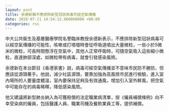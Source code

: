 ```yaml
---
layout: post
title: 余德新稱不應排除新型冠狀病毒可經空氣傳播
date: 2020-07-11 14:54:12.000000000 +08:00
categories: rss
---
```


中大公共衞生及基層醫療學院名譽臨床教授余德新表示，不應排除新型冠狀病毒可以經空氣傳播的可能性，咳嗽或打噴嚏時會從呼吸道噴出大量微粒，一些小於5微米的微粒，可長時間懸浮在空氣中，其他人正常呼吸時，可隨空氣吸入這些細小微粒，直達肺部深處，如微粒帶有病毒，就會引發感染風險。

余德新在本台節目《香港家書》說，病毒可經空氣傳播並不意味市民防不勝防，但應該從源頭著手。他說，減少社區源頭，要靠加強為高風險市民進行檢驗，進入室內場所的人要量度體溫，室內要保持足夠及有效通風，增加引入室外鮮風，把空氣中可能存在的病毒稀釋，降低感染風險。

他又建議將新型肺炎納入為可獲賠償的法定職業病清單，按《僱員補償條例》向不幸受染病的僱員，包括醫護人員、職業司機及餐飲業員工等，提供補償。
